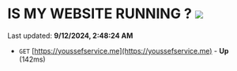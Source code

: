 # IS MY WEBSITE RUNNING ? [![](https://img.shields.io/static/v1?label=Sponsor&message=%E2%9D%A4&logo=GitHub&color=%23fe8e86)](https://github.com/sponsors/Youssef-Lehmam)

Last updated: **9/12/2024, 2:48:24 AM**

- `GET` [https://youssefservice.me](https://youssefservice.me) - **Up** (142ms)
